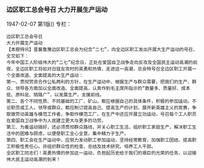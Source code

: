 ### 边区职工总会号召  大力开展生产运动

1947-02-07
第1版()
专栏：

    边区职工总会号召
    大力开展生产运动
    【本报特讯】晋冀鲁豫边区职工总会为纪念“二七”，向全边区职工发出开展大生产运动的号召，全文如下：
    今年中国工人阶级伟大的“二七”纪念日，正处在爱国自卫战争走向反攻及全国民主运动高潮的前夜，全边区职工将如对日寇反攻时的英勇和热情，走进这一高潮，总会特号召全边区职工开展一个全面改造、全面提高的大生产运动：
    第一、贯彻劳资合作公私两利的方针，在生产运动中，根据生产与群众需要，把我们的生产、群众、领导各方面加以全面改造、全面提高，认真作到毛主席所指示的“数量多、质量好、成本低、原料足、销路广”，以发展生产，支援前线。
    第二、各个不同性质、不同基础的工厂、矿山，都应根据自己的具体条件，积极的参加运动。不论职员或工人，领导或群众，都应制订提高自己、提高生产的计划，展开新英雄主义的竞赛，争取做劳动英雄与模范工作者，争取作模范工厂。在生产中还应开展立功运动，号召每个工人职员在爱国自卫战争中为人民建立更大与更多的功劳。
    第三、为着运动搞好，还必须贯彻群众路线，并关心职工生活，组织职工家庭生产，解决职工生活中的困难与顾虑，以便使职工全心全意，集中精力于生产。
    第四、职工会在生产运动中，应努力发动职工参加运动，坚持经常教育，加强职工团结，提高职工积极性责任心。并组织群众性的检查、总结及技术研究，培养工人干部。
    全区职工同志们！英勇热情的参加这一运动，负担起历史给于我们的艰巨的光荣的任务，以迎接伟大民主运动高潮的到来！
